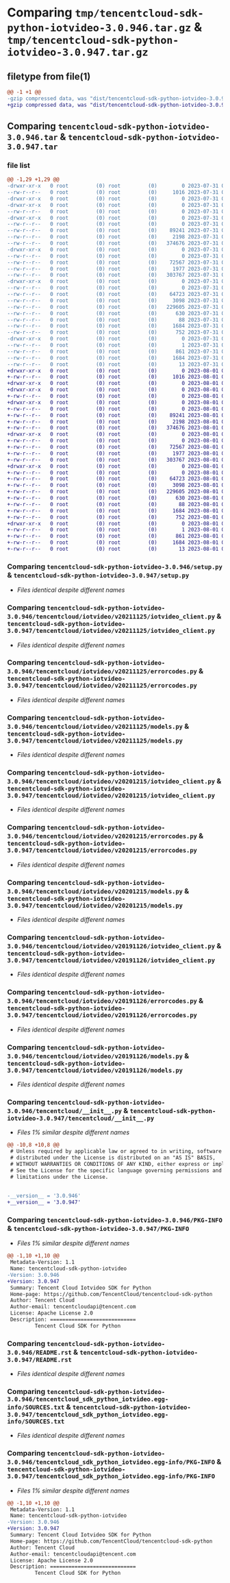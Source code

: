 # Comparing `tmp/tencentcloud-sdk-python-iotvideo-3.0.946.tar.gz` & `tmp/tencentcloud-sdk-python-iotvideo-3.0.947.tar.gz`

## filetype from file(1)

```diff
@@ -1 +1 @@
-gzip compressed data, was "dist/tencentcloud-sdk-python-iotvideo-3.0.946.tar", last modified: Mon Jul 31 00:30:38 2023, max compression
+gzip compressed data, was "dist/tencentcloud-sdk-python-iotvideo-3.0.947.tar", last modified: Tue Aug  1 00:50:44 2023, max compression
```

## Comparing `tencentcloud-sdk-python-iotvideo-3.0.946.tar` & `tencentcloud-sdk-python-iotvideo-3.0.947.tar`

### file list

```diff
@@ -1,29 +1,29 @@
-drwxr-xr-x   0 root         (0) root         (0)        0 2023-07-31 00:30:38.000000 tencentcloud-sdk-python-iotvideo-3.0.946/
--rw-r--r--   0 root         (0) root         (0)     1016 2023-07-31 00:30:38.000000 tencentcloud-sdk-python-iotvideo-3.0.946/setup.py
-drwxr-xr-x   0 root         (0) root         (0)        0 2023-07-31 00:30:38.000000 tencentcloud-sdk-python-iotvideo-3.0.946/tencentcloud/
-drwxr-xr-x   0 root         (0) root         (0)        0 2023-07-31 00:30:38.000000 tencentcloud-sdk-python-iotvideo-3.0.946/tencentcloud/iotvideo/
--rw-r--r--   0 root         (0) root         (0)        0 2023-07-31 00:30:38.000000 tencentcloud-sdk-python-iotvideo-3.0.946/tencentcloud/iotvideo/__init__.py
-drwxr-xr-x   0 root         (0) root         (0)        0 2023-07-31 00:30:38.000000 tencentcloud-sdk-python-iotvideo-3.0.946/tencentcloud/iotvideo/v20211125/
--rw-r--r--   0 root         (0) root         (0)        0 2023-07-31 00:30:38.000000 tencentcloud-sdk-python-iotvideo-3.0.946/tencentcloud/iotvideo/v20211125/__init__.py
--rw-r--r--   0 root         (0) root         (0)    89241 2023-07-31 00:30:38.000000 tencentcloud-sdk-python-iotvideo-3.0.946/tencentcloud/iotvideo/v20211125/iotvideo_client.py
--rw-r--r--   0 root         (0) root         (0)     2198 2023-07-31 00:30:38.000000 tencentcloud-sdk-python-iotvideo-3.0.946/tencentcloud/iotvideo/v20211125/errorcodes.py
--rw-r--r--   0 root         (0) root         (0)   374676 2023-07-31 00:30:38.000000 tencentcloud-sdk-python-iotvideo-3.0.946/tencentcloud/iotvideo/v20211125/models.py
-drwxr-xr-x   0 root         (0) root         (0)        0 2023-07-31 00:30:38.000000 tencentcloud-sdk-python-iotvideo-3.0.946/tencentcloud/iotvideo/v20201215/
--rw-r--r--   0 root         (0) root         (0)        0 2023-07-31 00:30:38.000000 tencentcloud-sdk-python-iotvideo-3.0.946/tencentcloud/iotvideo/v20201215/__init__.py
--rw-r--r--   0 root         (0) root         (0)    72567 2023-07-31 00:30:38.000000 tencentcloud-sdk-python-iotvideo-3.0.946/tencentcloud/iotvideo/v20201215/iotvideo_client.py
--rw-r--r--   0 root         (0) root         (0)     1977 2023-07-31 00:30:38.000000 tencentcloud-sdk-python-iotvideo-3.0.946/tencentcloud/iotvideo/v20201215/errorcodes.py
--rw-r--r--   0 root         (0) root         (0)   303767 2023-07-31 00:30:38.000000 tencentcloud-sdk-python-iotvideo-3.0.946/tencentcloud/iotvideo/v20201215/models.py
-drwxr-xr-x   0 root         (0) root         (0)        0 2023-07-31 00:30:38.000000 tencentcloud-sdk-python-iotvideo-3.0.946/tencentcloud/iotvideo/v20191126/
--rw-r--r--   0 root         (0) root         (0)        0 2023-07-31 00:30:38.000000 tencentcloud-sdk-python-iotvideo-3.0.946/tencentcloud/iotvideo/v20191126/__init__.py
--rw-r--r--   0 root         (0) root         (0)    64723 2023-07-31 00:30:38.000000 tencentcloud-sdk-python-iotvideo-3.0.946/tencentcloud/iotvideo/v20191126/iotvideo_client.py
--rw-r--r--   0 root         (0) root         (0)     3098 2023-07-31 00:30:38.000000 tencentcloud-sdk-python-iotvideo-3.0.946/tencentcloud/iotvideo/v20191126/errorcodes.py
--rw-r--r--   0 root         (0) root         (0)   229605 2023-07-31 00:30:38.000000 tencentcloud-sdk-python-iotvideo-3.0.946/tencentcloud/iotvideo/v20191126/models.py
--rw-r--r--   0 root         (0) root         (0)      630 2023-07-31 00:30:38.000000 tencentcloud-sdk-python-iotvideo-3.0.946/tencentcloud/__init__.py
--rw-r--r--   0 root         (0) root         (0)       88 2023-07-31 00:30:38.000000 tencentcloud-sdk-python-iotvideo-3.0.946/setup.cfg
--rw-r--r--   0 root         (0) root         (0)     1684 2023-07-31 00:30:38.000000 tencentcloud-sdk-python-iotvideo-3.0.946/PKG-INFO
--rw-r--r--   0 root         (0) root         (0)      752 2023-07-31 00:30:38.000000 tencentcloud-sdk-python-iotvideo-3.0.946/README.rst
-drwxr-xr-x   0 root         (0) root         (0)        0 2023-07-31 00:30:38.000000 tencentcloud-sdk-python-iotvideo-3.0.946/tencentcloud_sdk_python_iotvideo.egg-info/
--rw-r--r--   0 root         (0) root         (0)        1 2023-07-31 00:30:38.000000 tencentcloud-sdk-python-iotvideo-3.0.946/tencentcloud_sdk_python_iotvideo.egg-info/dependency_links.txt
--rw-r--r--   0 root         (0) root         (0)      861 2023-07-31 00:30:38.000000 tencentcloud-sdk-python-iotvideo-3.0.946/tencentcloud_sdk_python_iotvideo.egg-info/SOURCES.txt
--rw-r--r--   0 root         (0) root         (0)     1684 2023-07-31 00:30:38.000000 tencentcloud-sdk-python-iotvideo-3.0.946/tencentcloud_sdk_python_iotvideo.egg-info/PKG-INFO
--rw-r--r--   0 root         (0) root         (0)       13 2023-07-31 00:30:38.000000 tencentcloud-sdk-python-iotvideo-3.0.946/tencentcloud_sdk_python_iotvideo.egg-info/top_level.txt
+drwxr-xr-x   0 root         (0) root         (0)        0 2023-08-01 00:50:44.000000 tencentcloud-sdk-python-iotvideo-3.0.947/
+-rw-r--r--   0 root         (0) root         (0)     1016 2023-08-01 00:50:44.000000 tencentcloud-sdk-python-iotvideo-3.0.947/setup.py
+drwxr-xr-x   0 root         (0) root         (0)        0 2023-08-01 00:50:44.000000 tencentcloud-sdk-python-iotvideo-3.0.947/tencentcloud/
+drwxr-xr-x   0 root         (0) root         (0)        0 2023-08-01 00:50:44.000000 tencentcloud-sdk-python-iotvideo-3.0.947/tencentcloud/iotvideo/
+-rw-r--r--   0 root         (0) root         (0)        0 2023-08-01 00:50:44.000000 tencentcloud-sdk-python-iotvideo-3.0.947/tencentcloud/iotvideo/__init__.py
+drwxr-xr-x   0 root         (0) root         (0)        0 2023-08-01 00:50:44.000000 tencentcloud-sdk-python-iotvideo-3.0.947/tencentcloud/iotvideo/v20211125/
+-rw-r--r--   0 root         (0) root         (0)        0 2023-08-01 00:50:44.000000 tencentcloud-sdk-python-iotvideo-3.0.947/tencentcloud/iotvideo/v20211125/__init__.py
+-rw-r--r--   0 root         (0) root         (0)    89241 2023-08-01 00:50:44.000000 tencentcloud-sdk-python-iotvideo-3.0.947/tencentcloud/iotvideo/v20211125/iotvideo_client.py
+-rw-r--r--   0 root         (0) root         (0)     2198 2023-08-01 00:50:44.000000 tencentcloud-sdk-python-iotvideo-3.0.947/tencentcloud/iotvideo/v20211125/errorcodes.py
+-rw-r--r--   0 root         (0) root         (0)   374676 2023-08-01 00:50:44.000000 tencentcloud-sdk-python-iotvideo-3.0.947/tencentcloud/iotvideo/v20211125/models.py
+drwxr-xr-x   0 root         (0) root         (0)        0 2023-08-01 00:50:44.000000 tencentcloud-sdk-python-iotvideo-3.0.947/tencentcloud/iotvideo/v20201215/
+-rw-r--r--   0 root         (0) root         (0)        0 2023-08-01 00:50:44.000000 tencentcloud-sdk-python-iotvideo-3.0.947/tencentcloud/iotvideo/v20201215/__init__.py
+-rw-r--r--   0 root         (0) root         (0)    72567 2023-08-01 00:50:44.000000 tencentcloud-sdk-python-iotvideo-3.0.947/tencentcloud/iotvideo/v20201215/iotvideo_client.py
+-rw-r--r--   0 root         (0) root         (0)     1977 2023-08-01 00:50:44.000000 tencentcloud-sdk-python-iotvideo-3.0.947/tencentcloud/iotvideo/v20201215/errorcodes.py
+-rw-r--r--   0 root         (0) root         (0)   303767 2023-08-01 00:50:44.000000 tencentcloud-sdk-python-iotvideo-3.0.947/tencentcloud/iotvideo/v20201215/models.py
+drwxr-xr-x   0 root         (0) root         (0)        0 2023-08-01 00:50:44.000000 tencentcloud-sdk-python-iotvideo-3.0.947/tencentcloud/iotvideo/v20191126/
+-rw-r--r--   0 root         (0) root         (0)        0 2023-08-01 00:50:44.000000 tencentcloud-sdk-python-iotvideo-3.0.947/tencentcloud/iotvideo/v20191126/__init__.py
+-rw-r--r--   0 root         (0) root         (0)    64723 2023-08-01 00:50:44.000000 tencentcloud-sdk-python-iotvideo-3.0.947/tencentcloud/iotvideo/v20191126/iotvideo_client.py
+-rw-r--r--   0 root         (0) root         (0)     3098 2023-08-01 00:50:44.000000 tencentcloud-sdk-python-iotvideo-3.0.947/tencentcloud/iotvideo/v20191126/errorcodes.py
+-rw-r--r--   0 root         (0) root         (0)   229605 2023-08-01 00:50:44.000000 tencentcloud-sdk-python-iotvideo-3.0.947/tencentcloud/iotvideo/v20191126/models.py
+-rw-r--r--   0 root         (0) root         (0)      630 2023-08-01 00:50:44.000000 tencentcloud-sdk-python-iotvideo-3.0.947/tencentcloud/__init__.py
+-rw-r--r--   0 root         (0) root         (0)       88 2023-08-01 00:50:44.000000 tencentcloud-sdk-python-iotvideo-3.0.947/setup.cfg
+-rw-r--r--   0 root         (0) root         (0)     1684 2023-08-01 00:50:44.000000 tencentcloud-sdk-python-iotvideo-3.0.947/PKG-INFO
+-rw-r--r--   0 root         (0) root         (0)      752 2023-08-01 00:50:44.000000 tencentcloud-sdk-python-iotvideo-3.0.947/README.rst
+drwxr-xr-x   0 root         (0) root         (0)        0 2023-08-01 00:50:44.000000 tencentcloud-sdk-python-iotvideo-3.0.947/tencentcloud_sdk_python_iotvideo.egg-info/
+-rw-r--r--   0 root         (0) root         (0)        1 2023-08-01 00:50:44.000000 tencentcloud-sdk-python-iotvideo-3.0.947/tencentcloud_sdk_python_iotvideo.egg-info/dependency_links.txt
+-rw-r--r--   0 root         (0) root         (0)      861 2023-08-01 00:50:44.000000 tencentcloud-sdk-python-iotvideo-3.0.947/tencentcloud_sdk_python_iotvideo.egg-info/SOURCES.txt
+-rw-r--r--   0 root         (0) root         (0)     1684 2023-08-01 00:50:44.000000 tencentcloud-sdk-python-iotvideo-3.0.947/tencentcloud_sdk_python_iotvideo.egg-info/PKG-INFO
+-rw-r--r--   0 root         (0) root         (0)       13 2023-08-01 00:50:44.000000 tencentcloud-sdk-python-iotvideo-3.0.947/tencentcloud_sdk_python_iotvideo.egg-info/top_level.txt
```

### Comparing `tencentcloud-sdk-python-iotvideo-3.0.946/setup.py` & `tencentcloud-sdk-python-iotvideo-3.0.947/setup.py`

 * *Files identical despite different names*

### Comparing `tencentcloud-sdk-python-iotvideo-3.0.946/tencentcloud/iotvideo/v20211125/iotvideo_client.py` & `tencentcloud-sdk-python-iotvideo-3.0.947/tencentcloud/iotvideo/v20211125/iotvideo_client.py`

 * *Files identical despite different names*

### Comparing `tencentcloud-sdk-python-iotvideo-3.0.946/tencentcloud/iotvideo/v20211125/errorcodes.py` & `tencentcloud-sdk-python-iotvideo-3.0.947/tencentcloud/iotvideo/v20211125/errorcodes.py`

 * *Files identical despite different names*

### Comparing `tencentcloud-sdk-python-iotvideo-3.0.946/tencentcloud/iotvideo/v20211125/models.py` & `tencentcloud-sdk-python-iotvideo-3.0.947/tencentcloud/iotvideo/v20211125/models.py`

 * *Files identical despite different names*

### Comparing `tencentcloud-sdk-python-iotvideo-3.0.946/tencentcloud/iotvideo/v20201215/iotvideo_client.py` & `tencentcloud-sdk-python-iotvideo-3.0.947/tencentcloud/iotvideo/v20201215/iotvideo_client.py`

 * *Files identical despite different names*

### Comparing `tencentcloud-sdk-python-iotvideo-3.0.946/tencentcloud/iotvideo/v20201215/errorcodes.py` & `tencentcloud-sdk-python-iotvideo-3.0.947/tencentcloud/iotvideo/v20201215/errorcodes.py`

 * *Files identical despite different names*

### Comparing `tencentcloud-sdk-python-iotvideo-3.0.946/tencentcloud/iotvideo/v20201215/models.py` & `tencentcloud-sdk-python-iotvideo-3.0.947/tencentcloud/iotvideo/v20201215/models.py`

 * *Files identical despite different names*

### Comparing `tencentcloud-sdk-python-iotvideo-3.0.946/tencentcloud/iotvideo/v20191126/iotvideo_client.py` & `tencentcloud-sdk-python-iotvideo-3.0.947/tencentcloud/iotvideo/v20191126/iotvideo_client.py`

 * *Files identical despite different names*

### Comparing `tencentcloud-sdk-python-iotvideo-3.0.946/tencentcloud/iotvideo/v20191126/errorcodes.py` & `tencentcloud-sdk-python-iotvideo-3.0.947/tencentcloud/iotvideo/v20191126/errorcodes.py`

 * *Files identical despite different names*

### Comparing `tencentcloud-sdk-python-iotvideo-3.0.946/tencentcloud/iotvideo/v20191126/models.py` & `tencentcloud-sdk-python-iotvideo-3.0.947/tencentcloud/iotvideo/v20191126/models.py`

 * *Files identical despite different names*

### Comparing `tencentcloud-sdk-python-iotvideo-3.0.946/tencentcloud/__init__.py` & `tencentcloud-sdk-python-iotvideo-3.0.947/tencentcloud/__init__.py`

 * *Files 1% similar despite different names*

```diff
@@ -10,8 +10,8 @@
 # Unless required by applicable law or agreed to in writing, software
 # distributed under the License is distributed on an "AS IS" BASIS,
 # WITHOUT WARRANTIES OR CONDITIONS OF ANY KIND, either express or implied.
 # See the License for the specific language governing permissions and
 # limitations under the License.
 
 
-__version__ = '3.0.946'
+__version__ = '3.0.947'
```

### Comparing `tencentcloud-sdk-python-iotvideo-3.0.946/PKG-INFO` & `tencentcloud-sdk-python-iotvideo-3.0.947/PKG-INFO`

 * *Files 1% similar despite different names*

```diff
@@ -1,10 +1,10 @@
 Metadata-Version: 1.1
 Name: tencentcloud-sdk-python-iotvideo
-Version: 3.0.946
+Version: 3.0.947
 Summary: Tencent Cloud Iotvideo SDK for Python
 Home-page: https://github.com/TencentCloud/tencentcloud-sdk-python
 Author: Tencent Cloud
 Author-email: tencentcloudapi@tencent.com
 License: Apache License 2.0
 Description: ============================
         Tencent Cloud SDK for Python
```

### Comparing `tencentcloud-sdk-python-iotvideo-3.0.946/README.rst` & `tencentcloud-sdk-python-iotvideo-3.0.947/README.rst`

 * *Files identical despite different names*

### Comparing `tencentcloud-sdk-python-iotvideo-3.0.946/tencentcloud_sdk_python_iotvideo.egg-info/SOURCES.txt` & `tencentcloud-sdk-python-iotvideo-3.0.947/tencentcloud_sdk_python_iotvideo.egg-info/SOURCES.txt`

 * *Files identical despite different names*

### Comparing `tencentcloud-sdk-python-iotvideo-3.0.946/tencentcloud_sdk_python_iotvideo.egg-info/PKG-INFO` & `tencentcloud-sdk-python-iotvideo-3.0.947/tencentcloud_sdk_python_iotvideo.egg-info/PKG-INFO`

 * *Files 1% similar despite different names*

```diff
@@ -1,10 +1,10 @@
 Metadata-Version: 1.1
 Name: tencentcloud-sdk-python-iotvideo
-Version: 3.0.946
+Version: 3.0.947
 Summary: Tencent Cloud Iotvideo SDK for Python
 Home-page: https://github.com/TencentCloud/tencentcloud-sdk-python
 Author: Tencent Cloud
 Author-email: tencentcloudapi@tencent.com
 License: Apache License 2.0
 Description: ============================
         Tencent Cloud SDK for Python
```

